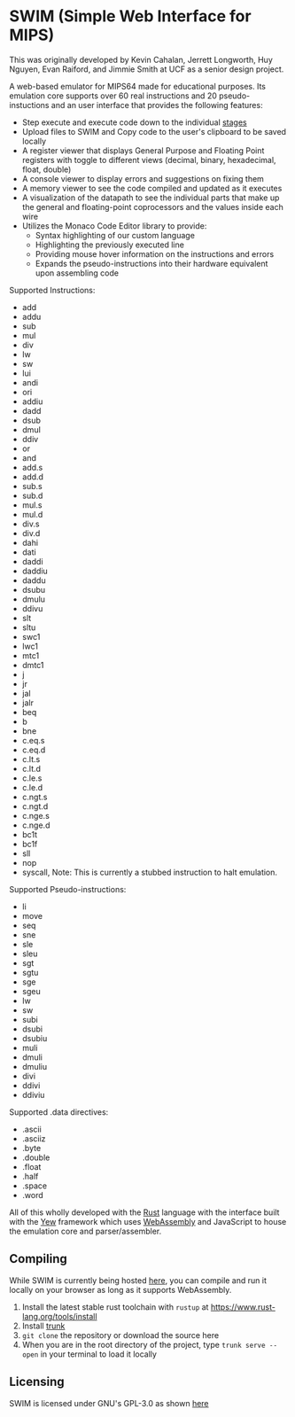 # SWIM (Simple Web Interface for MIPS)

This was originally developed by Kevin Cahalan, Jerrett Longworth, Huy Nguyen, Evan Raiford, and Jimmie Smith at UCF as a senior design project.

A web-based emulator for MIPS64 made for educational purposes. Its emulation core supports over 60 real instructions and 20 pseudo-instuctions and an user interface that provides the following features:
- Step execute and execute code down to the individual [stages](https://en.wikipedia.org/wiki/Instruction_cycle)
- Upload files to SWIM and Copy code to the user's clipboard to be saved locally
- A register viewer that displays General Purpose and Floating Point registers with toggle to different views (decimal, binary, hexadecimal, float, double)
- A console viewer to display errors and suggestions on fixing them
- A memory viewer to see the code compiled and updated as it executes
- A visualization of the datapath to see the individual parts that make up the general and floating-point coprocessors and the values inside each wire
- Utilizes the Monaco Code Editor library to provide:
	- Syntax highlighting of our custom language
	- Highlighting the previously executed line
	- Providing mouse hover information on the instructions and errors
	- Expands the pseudo-instructions into their hardware equivalent upon assembling code

Supported Instructions:
- add
- addu
- sub
- mul
- div
- lw
- sw
- lui
- andi
- ori
- addiu
- dadd
- dsub
- dmul
- ddiv
- or
- and
- add.s
- add.d
- sub.s
- sub.d
- mul.s
- mul.d
- div.s
- div.d
- dahi
- dati
- daddi
- daddiu
- daddu
- dsubu
- dmulu
- ddivu
- slt
- sltu
- swc1
- lwc1
- mtc1
- dmtc1
- j
- jr
- jal
- jalr
- beq
- b
- bne
- c.eq.s
- c.eq.d
- c.lt.s
- c.lt.d
- c.le.s
- c.le.d
- c.ngt.s
- c.ngt.d
- c.nge.s
- c.nge.d
- bc1t
- bc1f
- sll
- nop
- syscall, Note: This is currently a stubbed instruction to halt emulation.

Supported Pseudo-instructions:
- li
- move
- seq
- sne
- sle
- sleu
- sgt
- sgtu
- sge
- sgeu
- lw
- sw
- subi
- dsubi
- dsubiu
- muli
- dmuli
- dmuliu
- divi
- ddivi
- ddiviu

Supported .data directives:
- .ascii
- .asciiz
- .byte
- .double
- .float
- .half
- .space
- .word

All of this wholly developed with the [Rust](https://www.rust-lang.org/) language with the interface built with the [Yew](https://yew.rs/) framework which uses [WebAssembly](https://webassembly.org/) and JavaScript to house the emulation core and parser/assembler.

## Compiling

While SWIM is currently being hosted [here](https://swim-ucf.github.io/SWIM/), you can compile and run it locally on your browser as long as it supports WebAssembly.

1. Install the latest stable rust toolchain with `rustup` at https://www.rust-lang.org/tools/install
2. Install [trunk](https://trunkrs.dev/#install)
3. `git clone` the repository or download the source here
4. When you are in the root directory of the project, type `trunk serve --open` in your terminal to load it locally

## Licensing

SWIM is licensed under GNU's GPL-3.0 as shown [here](COPYING)
